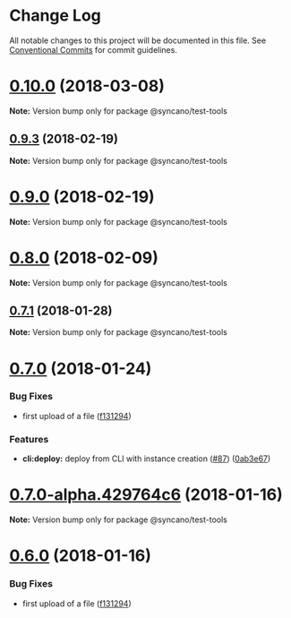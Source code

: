 # Change Log

All notable changes to this project will be documented in this file.
See [Conventional Commits](https://conventionalcommits.org) for commit guidelines.

<a name="0.10.0"></a>
# [0.10.0](https://github.com/Syncano/syncano-node/compare/v0.9.3...v0.10.0) (2018-03-08)




**Note:** Version bump only for package @syncano/test-tools

<a name="0.9.3"></a>
## [0.9.3](https://github.com/Syncano/syncano-node/compare/v0.9.1...v0.9.3) (2018-02-19)




**Note:** Version bump only for package @syncano/test-tools

<a name="0.9.0"></a>
# [0.9.0](https://github.com/Syncano/syncano-node/compare/v0.8.0...v0.9.0) (2018-02-19)




**Note:** Version bump only for package @syncano/test-tools

<a name="0.8.0"></a>
# [0.8.0](https://github.com/Syncano/syncano-node/compare/v0.7.1...v0.8.0) (2018-02-09)




**Note:** Version bump only for package @syncano/test-tools

<a name="0.7.1"></a>
## [0.7.1](https://github.com/Syncano/syncano-node/compare/v0.7.0...v0.7.1) (2018-01-28)




**Note:** Version bump only for package @syncano/test-tools

<a name="0.7.0"></a>
# [0.7.0](https://github.com/Syncano/syncano-node/compare/v0.4.2...v0.7.0) (2018-01-24)


### Bug Fixes

* first upload of a file ([f131294](https://github.com/Syncano/syncano-node/commit/f131294))


### Features

* **cli:deploy:** deploy from CLI with instance creation ([#87](https://github.com/Syncano/syncano-node/issues/87)) ([0ab3e67](https://github.com/Syncano/syncano-node/commit/0ab3e67))




<a name="0.7.0-alpha.429764c6"></a>
# [0.7.0-alpha.429764c6](https://github.com/Syncano/syncano-node/compare/v0.6.0...v0.7.0-alpha.429764c6) (2018-01-16)




**Note:** Version bump only for package @syncano/test-tools

<a name="0.6.0"></a>
# [0.6.0](https://github.com/Syncano/syncano-node/compare/v0.4.2...v0.6.0) (2018-01-16)


### Bug Fixes

* first upload of a file ([f131294](https://github.com/Syncano/syncano-node/commit/f131294))
